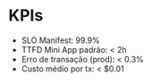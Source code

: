 # KPIs
- SLO Manifest: 99.9%
- TTFD Mini App padrão: < 2h
- Erro de transação (prod): < 0.3%
- Custo médio por tx: < $0.01
